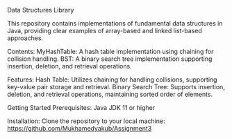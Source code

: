Data Structures Library

This repository contains implementations of fundamental data structures in Java, providing clear examples of array-based and linked list-based approaches.

Contents:
MyHashTable: A hash table implementation using chaining for collision handling.
BST: A binary search tree implementation supporting insertion, deletion, and retrieval operations.

Features:
Hash Table: Utilizes chaining for handling collisions, supporting key-value pair storage and retrieval.
Binary Search Tree: Supports insertion, deletion, and retrieval operations, maintaining sorted order of elements.

Getting Started
Prerequisites:
Java JDK 11 or higher

Installation:
Clone the repository to your local machine:
https://github.com/Mukhamedyakub/Assignment3